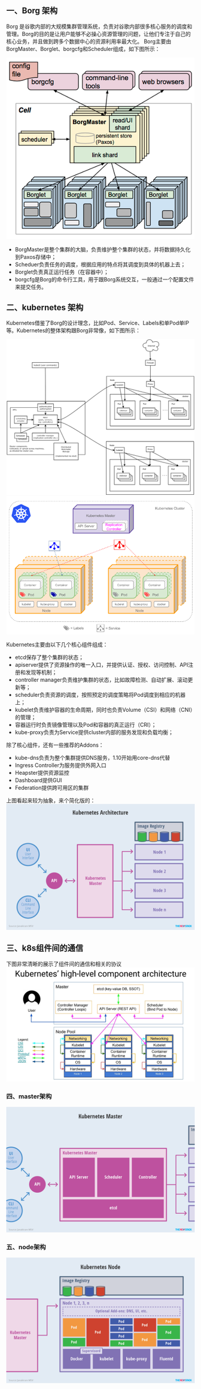 <!-- toc -->
## 一、Borg 架构
Borg 是谷歌内部的大规模集群管理系统，负责对谷歌内部很多核心服务的调度和管理。Borg的目的是让用户能够不必操心资源管理的问题，让他们专注于自己的核心业务，并且做到跨多个数据中心的资源利用率最大化。
Borg主要由BorgMaster、Borglet、borgcfg和Scheduler组成，如下图所示：

![brog架构图](../images/markdown-img-paste-2018092617244141.png)

- BorgMaster是整个集群的大脑，负责维护整个集群的状态，并将数据持久化到Paxos存储中；
- Scheduer负责任务的调度，根据应用的特点将其调度到具体的机器上去；
- Borglet负责真正运行任务（在容器中）；
- borgcfg是Borg的命令行工具，用于跟Borg系统交互，一般通过一个配置文件来提交任务。

## 二、kubernetes 架构
Kubernetes借鉴了Borg的设计理念，比如Pod、Service、Labels和单Pod单IP等。Kubernetes的整体架构跟Borg非常像，如下图所示：

![k8s架构图](../images/markdown-img-paste-20180926172547199.png)
![](../images/screenshot_1538113510777.png)

Kubernetes主要由以下几个核心组件组成：

- etcd保存了整个集群的状态；
- apiserver提供了资源操作的唯一入口，并提供认证、授权、访问控制、API注册和发现等机制；
- controller manager负责维护集群的状态，比如故障检测、自动扩展、滚动更新等；
- scheduler负责资源的调度，按照预定的调度策略将Pod调度到相应的机器上；
- kubelet负责维护容器的生命周期，同时也负责Volume（CSI）和网络（CNI）的管理；
- 容器运行时负责镜像管理以及Pod和容器的真正运行（CRI）；
- kube-proxy负责为Service提供cluster内部的服务发现和负载均衡；

除了核心组件，还有一些推荐的Addons：
- kube-dns负责为整个集群提供DNS服务，1.10开始用core-dns代替
- Ingress Controller为服务提供外网入口
- Heapster提供资源监控
- Dashboard提供GUI
- Federation提供跨可用区的集群

上图看起来较为抽象，来个简化版的：
![](../images/markdown-img-paste-20180926172916155.png)

## 三、k8s组件间的通信
下图非常清晰的展示了组件间的通信和相关的协议
![](../images/markdown-img-paste-2018092617285761.png)


### 四、master架构

![](../images/markdown-img-paste-20180926173100736.png)

### 五、node架构

![](../images/markdown-img-paste-20180926173110950.png)
